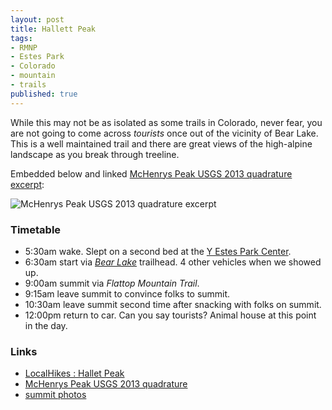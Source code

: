 ```yaml
---
layout: post
title: Hallett Peak
tags:
- RMNP
- Estes Park
- Colorado
- mountain
- trails
published: true
---
```

While this may not be as isolated as some trails in Colorado, never
fear, you are not going to come across _tourists_ once out of the
vicinity of Bear Lake. This is a well maintained trail and there are
great views of the high-alpine landscape as you break through treeline.

Embedded below and linked
[McHenrys Peak USGS 2013 quadrature excerpt](https://drive.google.com/file/d/0B0yT30uCaFvvaElTbW1LLXRkNzA/edit?usp=sharing):

![McHenrys Peak USGS 2013 quadrature excerpt](https://drive.google.com/uc?export=download&id=0B0yT30uCaFvvaElTbW1LLXRkNzA)


### Timetable ###
- 5:30am wake. Slept on a second bed at the
[Y Estes Park Center](http://www.ymcarockies.org/estes-park-center-colorado.html).
- 6:30am start via [_Bear Lake_](https://goo.gl/maps/O3dB0) trailhead.
4 other vehicles when we showed up.
- 9:00am summit via _Flattop Mountain Trail_.
- 9:15am leave summit to convince folks to summit.
- 10:30am leave summit second time after snacking with folks on summit.
- 12:00pm return to car. Can you say tourists? Animal house at this point in the day.


### Links ###
- [LocalHikes : Hallet Peak](http://www.localhikesbeta.com/Hikes/Hallet-Peak-592)
- [McHenrys Peak USGS 2013 quadrature](https://drive.google.com/file/d/0B0yT30uCaFvvX1ExSm1hdnJFMk0/edit?usp=sharing)
- [summit photos](https://drive.google.com/drive/folders/0B0yT30uCaFvvbmF0VjhkdUlKdGM?usp=sharing)
